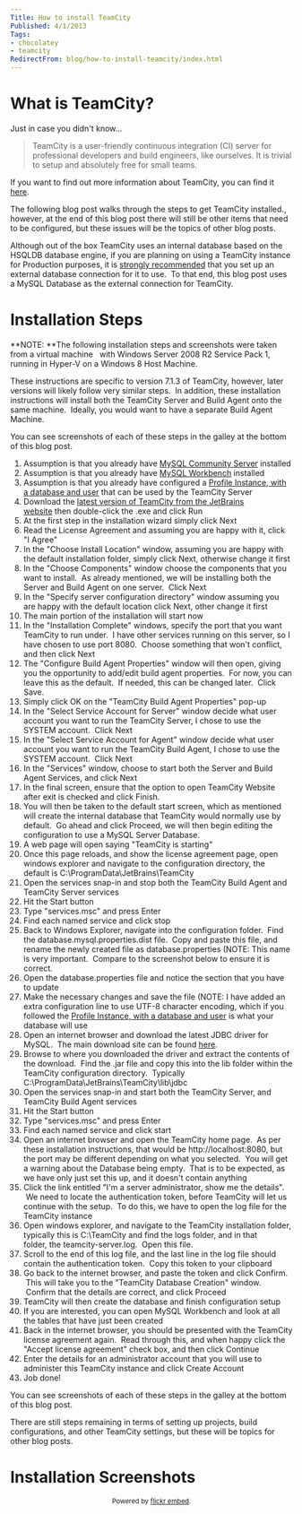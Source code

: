 ```yaml
---
Title: How to install TeamCity
Published: 4/1/2013
Tags:
- chocolatey
- teamcity
RedirectFrom: blog/how-to-install-teamcity/index.html
---
```


# What is TeamCity?

Just in case you didn't know...

> TeamCity is a user-friendly continuous integration (CI) server for professional developers and build engineers, like ourselves. It is trivial to setup and absolutely free for small teams.

If you want to find out more information about TeamCity, you can find it [here](http://www.jetbrains.com/teamcity/index.html).

The following blog post walks through the steps to get TeamCity installed., however, at the end of this blog post there will still be other items that need to be configured, but these issues will be the topics of other blog posts.

Although out of the box TeamCity uses an internal database based on the HSQLDB database engine, if you are planning on using a TeamCity instance for Production purposes, it is [strongly recommended](http://confluence.jetbrains.net/display/TCD7/Setting+up+an+External+Database) that you set up an external database connection for it to use.  To that end, this blog post uses a MySQL Database as the external connection for TeamCity.

# Installation Steps

**NOTE: **The following installation steps and screenshots were taken from a virtual machine   with Windows Server 2008 R2 Service Pack 1, running in Hyper-V on a Windows 8 Host Machine.

These instructions are specific to version 7.1.3 of TeamCity, however, later versions will likely follow very similar steps.  In addition, these installation instructions will install both the TeamCity Server and Build Agent onto the same machine.  Ideally, you would want to have a separate Build Agent Machine.

You can see screenshots of each of these steps in the galley at the bottom of this blog post.

1. Assumption is that you already have [MySQL Community Server](http://gep13.me/S91bws) installed
1. Assumption is that you already have [MySQL Workbench](http://gep13.me/WiiHcN) installed
1. Assumption is that you already have configured a [Profile Instance, with a database and user](http://gep13.me/Z3jaBI) that can be used by the TeamCity Server
1. Download the [latest version of TeamCity from the JetBrains website](http://www.jetbrains.com/teamcity/download/index.html) then double-click the .exe and click Run
1. At the first step in the installation wizard simply click Next
1. Read the License Agreement and assuming you are happy with it, click "I Agree"
1. In the "Choose Install Location" window, assuming you are happy with the default installation folder, simply click Next, otherwise change it first
1. In the "Choose Components" window choose the components that you want to install.  As already mentioned, we will be installing both the Server and Build Agent on one server.  Click Next
1. In the "Specify server configuration directory" window assuming you are happy with the default location click Next, other change it first
1. The main portion of the installation will start now
1. In the "Installation Complete" windows, specify the port that you want TeamCity to run under.  I have other services running on this server, so I have chosen to use port 8080.  Choose something that won't conflict, and then click Next
1. The "Configure Build Agent Properties" window will then open, giving you the opportunity to add/edit build agent properties.  For now, you can leave this as the default.  If needed, this can be changed later.  Click Save.
1. Simply click OK on the "TeamCity Build Agent Properties" pop-up
1. In the "Select Service Account for Server" window decide what user account you want to run the TeamCity Server, I chose to use the SYSTEM account.  Click Next
1. In the "Select Service Account for Agent" window decide what user account you want to run the TeamCity Build Agent, I chose to use the SYSTEM account.  Click Next
1. In the "Services" window, choose to start both the Server and Build Agent Services, and click Next
1. In the final screen, ensure that the option to open TeamCity Website after exit is checked and click Finish.
1. You will then be taken to the default start screen, which as mentioned will create the internal database that TeamCity would normally use by default.  Go ahead and click Proceed, we will then begin editing the configuration to use a MySQL Server Database.
1. A web page will open saying "TeamCity is starting"
1. Once this page reloads, and show the license agreement page, open windows explorer and navigate to the configuration directory, the default is C:\ProgramData\JetBrains\TeamCity
1. Open the services snap-in and stop both the TeamCity Build Agent and TeamCity Server services
1. Hit the Start button
1. Type "services.msc" and press Enter
1. Find each named service and click stop
1. Back to Windows Explorer, navigate into the configuration folder.  Find the database.mysql.properties.dist file.  Copy and paste this file, and rename the newly created file as database.properties (NOTE: This name is very important.  Compare to the screenshot below to ensure it is correct.
1. Open the database.properties file and notice the section that you have to update
1. Make the necessary changes and save the file (NOTE: I have added an extra configuration line to use UTF-8 character encoding, which if you followed the [Profile Instance, with a database and user](http://gep13.me/Z3jaBI) is what your database will use
1. Open an internet browser and download the latest JDBC driver for MySQL.  The main download site can be found [here](http://dev.mysql.com/downloads/connector/j/).
1. Browse to where you downloaded the driver and extract the contents of the download.  Find the .jar file and copy this into the lib folder within the TeamCity configuration directory.  Typically C:\ProgramData\JetBrains\TeamCity\lib\jdbc
1. Open the services snap-in and start both the TeamCity Server, and TeamCity Build Agent services
1. Hit the Start button
1. Type "services.msc" and press Enter
1. Find each named service and click start
1. Open an internet browser and open the TeamCity home page.  As per these installation instructions, that would be http://localhost:8080, but the port may be different depending on what you selected.  You will get a warning about the Database being empty.  That is to be expected, as we have only just set this up, and it doesn't contain anything
1. Click the link entitled "I'm a server administrator, show me the details".  We need to locate the authentication token, before TeamCity will let us continue with the setup.  To do this, we have to open the log file for the TeamCity instance
1. Open windows explorer, and navigate to the TeamCity installation folder, typically this is C:\TeamCity and find the logs folder, and in that folder, the teamcity-server.log.  Open this file.
1. Scroll to the end of this log file, and the last line in the log file should contain the authentication token.  Copy this token to your clipboard
1. Go back to the internet browser, and paste the token and click Confirm.  This will take you to the "TeamCity Database Creation" window.  Confirm that the details are correct, and click Proceed
1. TeamCity will then create the database and finish configuration setup
1. If you are interested, you can open MySQL Workbench and look at all the tables that have just been created
1. Back in the internet browser, you should be presented with the TeamCity license agreement again.  Read through this, and when happy click the "Accept license agreement" check box, and then click Continue
1. Enter the details for an administrator account that you will use to administer this TeamCity instance and click Create Account
1. Job done!

You can see screenshots of each of these steps in the galley at the bottom of this blog post.

There are still steps remaining in terms of setting up projects, build configurations, and other TeamCity settings, but these will be topics for other blog posts.

# Installation Screenshots

<div id="flickrembed"></div><small style="display: block; text-align: center; margin: 0 auto;">Powered by <a href="https://flickrembed.com">flickr embed</a>.</small>

<script src="https://flickrembed.com/embed_v2.js.php?source=flickr&layout=responsive&input=72157674079120783&sort=0&by=album&theme=default&scale=fit&skin=default&id=5850544461b40"></script>
